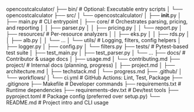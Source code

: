 opencostcalculator/
├── bin/                         # Optional: Executable entry scripts
│   └── opencostcalculator
├── src/
│   └── opencostcalculator/
│       ├── __init__.py
│       ├── main.py              # CLI entrypoint
│       ├── core/                # Orchestrates parsing, pricing, and reporting
│       │   ├── parser.py
│       │   ├── pricing.py
│       │   └── report.py
│       ├── resources/           # Per-resource analyzers
│       │   ├── eks.py
│       │   ├── rds.py
│       │   ├── alb.py
│       │   └── ...
│       └── utils/               # Logging, filters, config helpers
│           ├── logger.py
│           ├── config.py
│           └── filters.py
├── tests/                       # Pytest-based test suite
│   ├── test_main.py
│   ├── test_parser.py
│   └── ...
├── docs/                        # Contributor & usage docs
│   ├── usage.md
│   └── contributing.md
├── project/                     # Internal docs (planning, progress)
│   ├── project.md
│   ├── architecture.md
│   ├── techstack.md
│   └── progress.md
├── .github/
│   └── workflows/
│       └── ci.yml               # GitHub Actions: Lint, Test, Package
├── .gitignore
├── Makefile                     # Developer commands
├── requirements.txt             # Runtime dependencies
├── requirements-dev.txt         # Dev/test tools
├── pyproject.toml               # Package config (preferred over setup.py)
└── README.md                    # Project intro and CLI usage